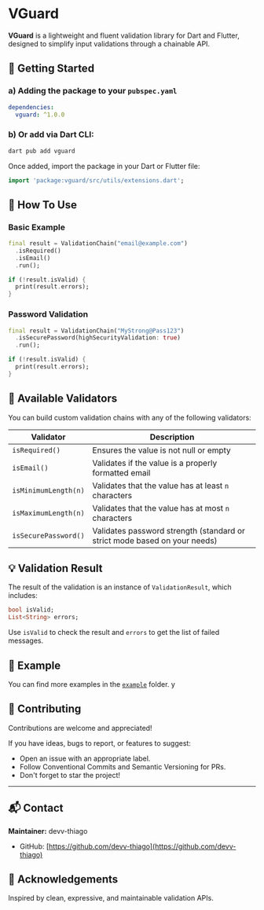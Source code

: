 # VGuard

**VGuard** is a lightweight and fluent validation library for Dart and Flutter, designed to simplify input validations through a chainable API.



## 🚀 Getting Started

### a) Adding the package to your `pubspec.yaml`

```yaml
dependencies:
  vguard: ^1.0.0
```

### b) Or add via Dart CLI:

```bash
dart pub add vguard
```

Once added, import the package in your Dart or Flutter file:

```dart
import 'package:vguard/src/utils/extensions.dart';
```



## 🧪 How To Use

### Basic Example

```dart
final result = ValidationChain("email@example.com")
  .isRequired()
  .isEmail()
  .run();

if (!result.isValid) {
  print(result.errors);
}
```

### Password Validation

```dart
final result = ValidationChain("MyStrong@Pass123")
  .isSecurePassword(highSecurityValidation: true)
  .run();

if (!result.isValid) {
  print(result.errors);
}
```



## 🔧 Available Validators

You can build custom validation chains with any of the following validators:

| Validator              | Description                                                                 |
|------------------------|-----------------------------------------------------------------------------|
| `isRequired()`         | Ensures the value is not null or empty                                      |
| `isEmail()`            | Validates if the value is a properly formatted email                        |
| `isMinimumLength(n)`   | Validates that the value has at least `n` characters                        |
| `isMaximumLength(n)`   | Validates that the value has at most `n` characters                         |
| `isSecurePassword()`   | Validates password strength (standard or strict mode based on your needs)   |


## 💡 Validation Result

The result of the validation is an instance of `ValidationResult`, which includes:

```dart
bool isValid;
List<String> errors;
```

Use `isValid` to check the result and `errors` to get the list of failed messages.



## 📂 Example

You can find more examples in the [`example`](example) folder.
y

## 🧩 Contributing

Contributions are welcome and appreciated!

If you have ideas, bugs to report, or features to suggest:

- Open an issue with an appropriate label.
- Follow Conventional Commits and Semantic Versioning for PRs.
- Don't forget to star the project!

---

## 📬 Contact

**Maintainer:** devv-thiago

- GitHub: [https://github.com/devv-thiago](https://github.com/devv-thiago)



## 🙌 Acknowledgements

Inspired by clean, expressive, and maintainable validation APIs.

